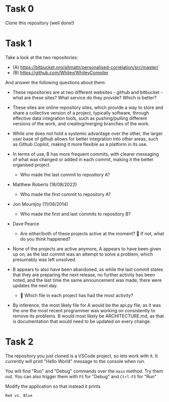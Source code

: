 # Task 0

Clone this repository (well done!)

# Task 1

Take a look at the two repositories:

  * (A) https://bitbucket.org/altmattr/personalised-correlation/src/master/
  * (B) https://github.com/Whiley/WhileyCompiler

And answer the following questions about them:

  * These repositories are at two different websites - github and bitbucket - what are these sites?  What service do they provide? Which is better?

- These sites are online repository sites, which provide a way to store and share a collective version of a project, typically software, through effective data integration tools, such as pushing/pulling different versions of the work, and creating/merging branches of the work. 

- While one does not hold a systemic advantage over the other, the larger user base of github allows for better integration into other areas, such as Github Copilot, making it more flexible as a platform in its use. 

- In terms of use, B has more frequent commits, with clearer messaging of what was changed or added in each commit, making it the better organised project. 

  * Who made the last commit to repository A?

- Matthew Roberts (18/08/2022) 
  
  * Who made the first commit to repository A?

- Jon Mountjoy (11/08/2014) 

  * Who made the first and last commits to repository B? 

- Dave Pearce 

  * Are either/both of these projects active at the moment? 🤔 If not, what do you think happened? 

- None of the projects are active anymore, A appears to have been given up on, as the last commit was an attempt to solve a problem, which presumably was left unsolved. 

- B appears to also have been abandoned, as while the last commit states that they are preparing the next release, no further activity has been noted, and the last time the same announcement was made, there were updates the next day. 

  * 🤔 Which file in each project has had the most activity? 

- By inference, the most likely file for A would be the api.py file, as it was the one the most recent programmer was working on consistently to remove its problems. B would most likely be ARCHITECTURE.md, as that is documentation that would need to be updated on every change. 

# Task 2

The repository you just cloned is a VSCode project, so lets work with it.  It currently will print "Hello World" message to the console when run.

You will find "Run" and "Debug" commands over the `main` method.  Try them out.  You can also trigger them with `F5` for "Debug" and `Ctrl-F5` for "Run"

Modify the application so that instead it prints

~~~~~
Red vs. Blue
~~~~~

